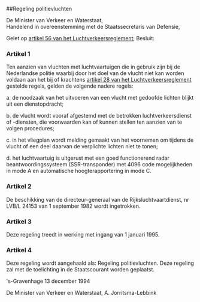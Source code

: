 <meta http-equiv='Content-Type' content='text/html; charset=utf-8' />

##Regeling politievluchten 

De Minister van Verkeer en Waterstaat,  
Handelend in overeenstemming met de Staatssecretaris van Defensie,

Gelet op [artikel 56 van het Luchtverkeersreglement](../../../../AMvB/luchtverkeersreglement/BWBR0005775/README.md);
Besluit:    

### Artikel  1  

Ten aanzien van vluchten met luchtvaartuigen die in gebruik zijn bij de Nederlandse politie waarbij door het doel van de vlucht niet kan worden voldaan aan het bij of krachtens [artikel 28 van het Luchtverkeersreglement](../../../../AMvB/luchtverkeersreglement/BWBR0005775/README.md) gestelde regels, gelden de volgende nadere regels: 

a. de noodzaak van het uitvoeren van een vlucht met gedoofde lichten blijkt uit een dienstopdracht; 

b. de vlucht wordt vooraf afgestemd met de betrokken luchtverkeersdienst of -diensten, die voorwaarden kan of kunnen stellen ten aanzien van te volgen procedures; 

c. in het vliegplan wordt melding gemaakt van het voornemen om tijdens de vlucht of een deel daarvan de verplichte lichten niet te tonen; 

d. het luchtvaartuig is uitgerust met een goed functionerend radar beantwoordingssysteem (SSR-transponder) met 4096 code mogelijkheden in mode A en automatische hoogterapportering in mode C.  

### Artikel  2  

De beschikking van de directeur-generaal van de Rijksluchtvaartdienst, nr LVB/L 24153 van 1 september 1982 wordt ingetrokken. 

### Artikel  3  

Deze regeling treedt in werking met ingang van 1 januari 1995. 

### Artikel  4  

Deze regeling wordt aangehaald als: Regeling politievluchten. Deze regeling zal met de toelichting in de Staatscourant worden geplaatst. 

's-Gravenhage 
13 december 1994    

De 
Minister van Verkeer en Waterstaat, 
A.  Jorritsma-Lebbink      
